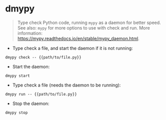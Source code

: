 # dmypy

> Type check Python code, running `mypy` as a daemon for better speed.
> See also: `mypy` for more options to use with check and run.
> More information: <https://mypy.readthedocs.io/en/stable/mypy_daemon.html>.

- Type check a file, and start the daemon if it is not running:

`dmypy check -- {{path/to/file.py}}`

- Start the daemon:

`dmypy start`

- Type check a file (needs the daemon to be running):

`dmypy run -- {{path/to/file.py}}`

- Stop the daemon:

`dmypy stop`
